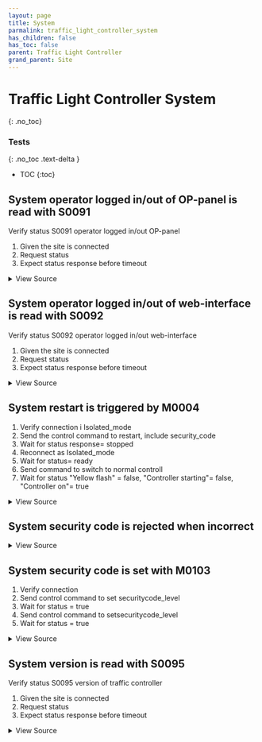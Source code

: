 ```yaml
---
layout: page
title: System
parmalink: traffic_light_controller_system
has_children: false
has_toc: false
parent: Traffic Light Controller
grand_parent: Site
---
```


# Traffic Light Controller System
{: .no_toc}



### Tests
{: .no_toc .text-delta }

- TOC
{:toc}

## System operator logged in/out of OP-panel is read with S0091

Verify status S0091 operator logged in/out OP-panel

1. Given the site is connected
2. Request status
3. Expect status response before timeout

<details markdown="block">
  <summary>
     View Source
  </summary>
```ruby
request_status_and_confirm "operator logged in/out OP-panel",
{ S0091: [:status, :user] }
```
</details>




## System operator logged in/out of web-interface is read with S0092

Verify status S0092 operator logged in/out web-interface

1. Given the site is connected
2. Request status
3. Expect status response before timeout

<details markdown="block">
  <summary>
     View Source
  </summary>
```ruby
request_status_and_confirm "operator logged in/out web-interface",
{ S0092: [:status, :user] }
```
</details>




## System restart is triggered by M0004

1. Verify connection i Isolated_mode
2. Send the control command to restart, include security_code
3. Wait for status response= stopped
4. Reconnect as Isolated_mode
5. Wait for status= ready
6. Send command to switch to normal controll
7. Wait for status "Yellow flash" = false, "Controller starting"= false, "Controller on"= true

<details markdown="block">
  <summary>
     View Source
  </summary>
```ruby
Validator::Site.isolated do |task,supervisor,site|
  prepare task, site
  #if ask_user site, "Going to restart controller. Press enter when ready or 's' to skip:"
  set_restart
  site.wait_for_state :stopped, Validator.config['timeouts']['shutdown']
end
# NOTE
# when a remote site closes the connection, our site proxy object will stop.
# when the site reconnects, a new site proxy object will be created.
# this means we can't wait for the old site to become ready
# it also means we need a new Validator::Site.
Validator::Site.isolated do |task,supervisor,site|
  prepare task, site
  site.wait_for_state :ready, Validator.config['timeouts']['ready']
  wait_normal_control
end
```
</details>




## System security code is rejected when incorrect



<details markdown="block">
  <summary>
     View Source
  </summary>
```ruby
Validator::Site.connected do |task,supervisor,site|
  prepare task, site
  wrong_security_code 
end
```
</details>




## System security code is set with M0103

1. Verify connection
2. Send control command to set securitycode_level
3. Wait for status = true
4. Send control command to setsecuritycode_level
5. Wait for status = true

<details markdown="block">
  <summary>
     View Source
  </summary>
```ruby
Validator::Site.connected do |task,supervisor,site|
  prepare task, site
  set_security_code 1
  set_security_code 2
end
```
</details>




## System version is read with S0095 

Verify status S0095 version of traffic controller

1. Given the site is connected
2. Request status
3. Expect status response before timeout

<details markdown="block">
  <summary>
     View Source
  </summary>
```ruby
request_status_and_confirm "version of traffic controller",
{ S0095: [:status] }
```
</details>


